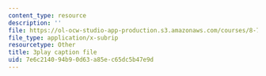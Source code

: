 ```yaml
---
content_type: resource
description: ''
file: https://ol-ocw-studio-app-production.s3.amazonaws.com/courses/8-701-introduction-to-nuclear-and-particle-physics-fall-2020/7e6c214094b90d63a85ec65dc5b47e9d_jtSfWlQbmNY.srt
file_type: application/x-subrip
resourcetype: Other
title: 3play caption file
uid: 7e6c2140-94b9-0d63-a85e-c65dc5b47e9d
---
```

